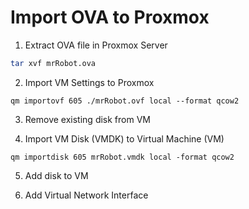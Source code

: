 # Import OVA to Proxmox

1. Extract OVA file in Proxmox Server  


```bash
tar xvf mrRobot.ova
```

2. Import VM Settings to Proxmox  


```
qm importovf 605 ./mrRobot.ovf local --format qcow2
```

3. Remove existing disk from VM

4. Import VM Disk (VMDK) to Virtual Machine (VM)  


```
qm importdisk 605 mrRobot.vmdk local -format qcow2
```

5. Add disk to VM

6. Add Virtual Network Interface